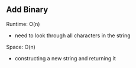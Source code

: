 ## Add Binary

Runtime: O(n)
- need to look through all characters in the string

Space: O(n)
- constructing a new string and returning it
